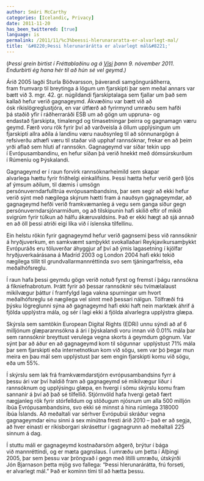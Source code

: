 ```yaml
---
author: Smári McCarthy
categories: [Icelandic, Privacy]
date: 2011-11-20
has_been_twittered: [true]
language: is
permalink: /2011/11/%c3%beessi-hlerunararatta-er-alvarlegt-mal/
title: '&#8220;Þessi hlerunarárátta er alvarlegt mál&#8221;'
---
```

<p class="wp-flattr-button">
  <a class="FlattrButton" style="display:none;" href="http://www.smarimccarthy.is/2011/11/%c3%beessi-hlerunararatta-er-alvarlegt-mal/" title="&#8220;Þessi hlerunarárátta er alvarlegt mál&#8221;" rev="flattr;uid:smarimc;language:en_GB;category:text;button:compact;">(Þessi grein birtist í Fréttablaðinu og á Vísi þann 9. nóvember 2011. Endurbirti ég hana hér til að hún sé vel geymd.) Árið 2005 lagði Sturla Böðvarsson, þáverandi samgönguráðherra, fram frumvarp til breytinga á lögum um fjarskipti þar sem meðal annars var bætt við 3. mgr. 42. gr. núgildandi fjarskiptalaga sem fjallar um það sem kallað hefur verið gagnageymd. Ákvæðinu var bætt við að ósk ríkislögreglustjóra, en var útfærð að fyrirmynd umræðu sem hafði þá staðið yfir í ráðherraráði ESB um að gögn um uppruna- og endastað fjarskipta, tímalengd og tímasetningar þeirra og gagnamagn væru geymd. Færð voru rök fyrir því að varðveisla á öllum upplýsingum um fjarskipti allra aðila á landinu væru nauðsynleg til að sönnunargögn á refsiverðu athæfi væru til staðar við upphaf rannsóknar, frekar en að þeim yrði aflað sem hluti af rannsókn. Gagnageymd var síðar tekin upp í Evrópusambandinu, en hefur síðan þá v</a>
</p>

(*Þessi grein birtist í Fréttablaðinu og á [Vísi][1] þann 9. nóvember 2011. Endurbirti ég hana hér til að hún sé vel geymd.)*

Árið 2005 lagði Sturla Böðvarsson, þáverandi samgönguráðherra, fram frumvarp til breytinga á lögum um fjarskipti þar sem meðal annars var bætt við 3. mgr. 42. gr. núgildandi fjarskiptalaga sem fjallar um það sem kallað hefur verið gagnageymd. Ákvæðinu var bætt við að ósk ríkislögreglustjóra, en var útfærð að fyrirmynd umræðu sem hafði þá staðið yfir í ráðherraráði ESB um að gögn um uppruna- og endastað fjarskipta, tímalengd og tímasetningar þeirra og gagnamagn væru geymd. Færð voru rök fyrir því að varðveisla á öllum upplýsingum um fjarskipti allra aðila á landinu væru nauðsynleg til að sönnunargögn á refsiverðu athæfi væru til staðar við upphaf rannsóknar, frekar en að þeim yrði aflað sem hluti af rannsókn. Gagnageymd var síðar tekin upp í Evrópusambandinu, en hefur síðan þá verið hnekkt með dómsúrskurðum í Rúmeníu og Þýskalandi.

Gagnageymd er í raun forvirk rannsóknarheimild sem skapar alvarlega hættu fyrir friðhelgi einkalífsins. Þessi hætta hefur verið gerð ljós af ýmsum aðilum, til dæmis í umsögn persónuverndarfulltrúa evrópusambandsins, þar sem segir að ekki hefur verið sýnt með nægilega skýrum hætti fram á nauðsyn gagnageymdar, að gagnageymd hefði verið framkvæmanleg á vegu sem ganga síður gegn persónuverndarsjónarmiðum, og að tilskipunin hafi skilið eftir of mikið svigrúm fyrir túlkun að hálfu ákæruvaldsins. Það er ekki hægt að sjá annað en að öll þessi atriði eigi líka við í íslenska tilfellinu.

Ein helstu rökin fyrir gagnageymd hefur verið gagnsemi þess við rannsóknir á hryðjuverkum, en samkvæmt samþykkt svokallaðari Reykjavíkursamþykkt Evrópuráðs eru töluverðar áhyggjur af því að ýmis lagasetning í kjölfar hryðjuverkaárásana á Madríd 2003 og London 2004 hafi ekki tekið nægilega tillit til grundvallarmannréttinda svo sem tjáningarfrelsis, eða meðalhófsreglu.

Í raun hafa þessi geymdu gögn verið notuð fyrst og fremst í þágu rannsókna á fíkniefnabrotum. Þrátt fyrir að þessar rannsóknir séu tvímælalaust mikilvægur þáttur í framfylgd laga vakna spurningar um hvort meðalhófsreglu sé nægilega vel sinnt með þessari nálgun. Tölfræði frá þýsku lögreglunni sýna að gagnageymd hafi ekki haft nein marktæk áhrif á fjölda upplýstra mála, og sér í lagi ekki á fjölda alvarlegra upplýstra glæpa.

Skýrsla sem samtökin European Digital Rights (EDRi) unnu sýndi að af 6 milljónum glæparannsókna á ári í þýskalandi voru innan við 0.01% mála þar sem rannsóknir breyttust verulega vegna skorts á geymdum gögnum. Var sýnt þar að áður en að gagnageymd kom til sögunnar  upplýstust 71% mála þar sem fjarskipti eða internetnotkun kom við sögu, sem var þó þegar mun meira en þau mál sem upplýstust þar sem engin fjarskipti komu við sögu, eða um 55%.

Í skýrslu sem lak frá framkvæmdarstjórn evrópusambandsins fyrr á þessu ári var því haldið fram að gagnageymd sé mikilvægur liður í rannsóknum og upplýsingu glæpa, en hvergi í sömu skýrslu komu fram sannanir á því að það sé tilfellið. Stjórnvöld hafa hvergi getað fært nægjanleg rök fyrir stórfelldum og stöðugum njósnum um alla 500 milljón íbúa Evrópusambandsins, svo ekki sé minnst á hina rúmlega 318000 íbúa Íslands. Að meðaltali var sérhver Evrópubúi skráður vegna gagnageymdar einu sinni á sex mínútna fresti árið 2010 &#8211; það er að segja, að hver einasti er ríkisborgari skrásettur í gagnagrunn að meðaltali 225 sinnum á dag.

Í stuttu máli er gagnageymd kostnaðarsöm aðgerð, brýtur í bága við mannréttindi, og er mæta gagnslaus. Í umræðu um þetta í Alþingi 2005, þar sem þessu var þröngvað í gegn með lítilli umræðu, útskýrði Jón Bjarnason þetta mjög svo fallega: &#8220;Þessi hlerunarárátta, frú forseti, er alvarlegt mál.&#8221; Það er kominn tími til að hætta þessu.

 [1]: http://visir.is/-thessi-hlerunararatta-er-alvarlegt-mal-/article/2011711099989
